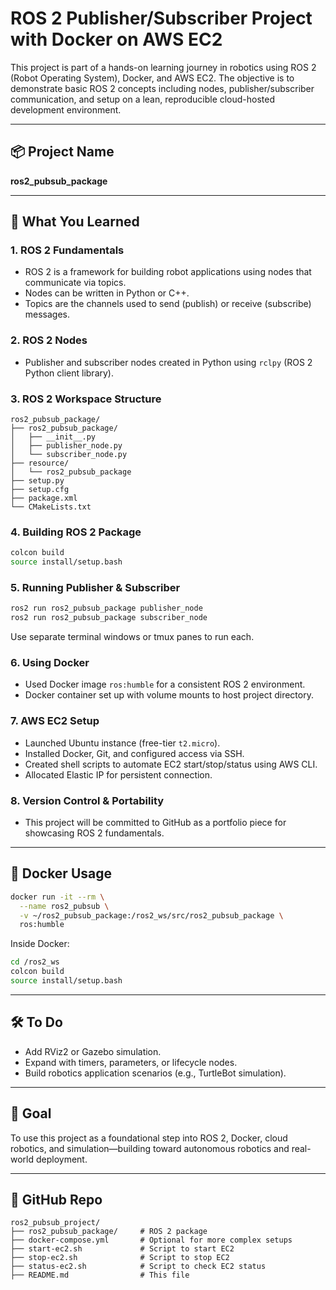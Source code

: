# ROS 2 Publisher/Subscriber Project with Docker on AWS EC2

This project is part of a hands-on learning journey in robotics using ROS 2 (Robot Operating System), Docker, and AWS EC2. The objective is to demonstrate basic ROS 2 concepts including nodes, publisher/subscriber communication, and setup on a lean, reproducible cloud-hosted development environment.

---

## 📦 Project Name
**ros2_pubsub_package**

---

## 🚀 What You Learned

### 1. **ROS 2 Fundamentals**
- ROS 2 is a framework for building robot applications using nodes that communicate via topics.
- Nodes can be written in Python or C++.
- Topics are the channels used to send (publish) or receive (subscribe) messages.

### 2. **ROS 2 Nodes**
- Publisher and subscriber nodes created in Python using `rclpy` (ROS 2 Python client library).

### 3. **ROS 2 Workspace Structure**
```
ros2_pubsub_package/
├── ros2_pubsub_package/
│   ├── __init__.py
│   ├── publisher_node.py
│   └── subscriber_node.py
├── resource/
│   └── ros2_pubsub_package
├── setup.py
├── setup.cfg
├── package.xml
└── CMakeLists.txt
```

### 4. **Building ROS 2 Package**
```bash
colcon build
source install/setup.bash
```

### 5. **Running Publisher & Subscriber**
```bash
ros2 run ros2_pubsub_package publisher_node
ros2 run ros2_pubsub_package subscriber_node
```

Use separate terminal windows or tmux panes to run each.

### 6. **Using Docker**
- Used Docker image `ros:humble` for a consistent ROS 2 environment.
- Docker container set up with volume mounts to host project directory.

### 7. **AWS EC2 Setup**
- Launched Ubuntu instance (free-tier `t2.micro`).
- Installed Docker, Git, and configured access via SSH.
- Created shell scripts to automate EC2 start/stop/status using AWS CLI.
- Allocated Elastic IP for persistent connection.

### 8. **Version Control & Portability**
- This project will be committed to GitHub as a portfolio piece for showcasing ROS 2 fundamentals.

---

## 🐳 Docker Usage
```bash
docker run -it --rm \
  --name ros2_pubsub \
  -v ~/ros2_pubsub_package:/ros2_ws/src/ros2_pubsub_package \
  ros:humble
```

Inside Docker:
```bash
cd /ros2_ws
colcon build
source install/setup.bash
```

---

## 🛠️ To Do
- Add RViz2 or Gazebo simulation.
- Expand with timers, parameters, or lifecycle nodes.
- Build robotics application scenarios (e.g., TurtleBot simulation).

---

## 🧠 Goal
To use this project as a foundational step into ROS 2, Docker, cloud robotics, and simulation—building toward autonomous robotics and real-world deployment.

---

## 📁 GitHub Repo
```
ros2_pubsub_project/
├── ros2_pubsub_package/     # ROS 2 package
├── docker-compose.yml       # Optional for more complex setups
├── start-ec2.sh             # Script to start EC2
├── stop-ec2.sh              # Script to stop EC2
├── status-ec2.sh            # Script to check EC2 status
├── README.md                # This file
```

